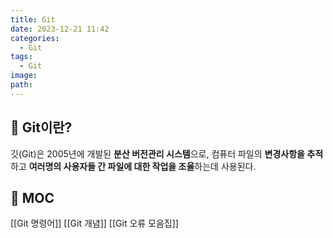 ```yaml
---
title: Git
date: 2023-12-21 11:42
categories:
  - Git
tags:
  - Git
image: 
path:
---
```


## 🌈 Git이란?
깃(Git)은 2005년에 개발된 **분산 버전관리 시스템**으로, 컴퓨터 파일의 **변경사항을 추적**하고 **여러명의 사용자들 간 파일에 대한 작업을 조율**하는데 사용된다.

## 🌈 MOC
[[Git 명령어]]
[[Git 개념]]
[[Git 오류 모음집]]

